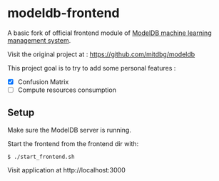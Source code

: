# modeldb-frontend

A basic fork of official frontend module of [ModelDB machine learning management system](http://modeldb.csail.mit.edu).

Visit the original project at :  https://github.com/mitdbg/modeldb

This project goal is to try to add some personal features :


- [x] Confusion Matrix
- [ ] Compute resources consumption

## Setup

Make sure the ModelDB server is running.

Start the frontend from the frontend dir with:

    $ ./start_frontend.sh


Visit application at http://localhost:3000
